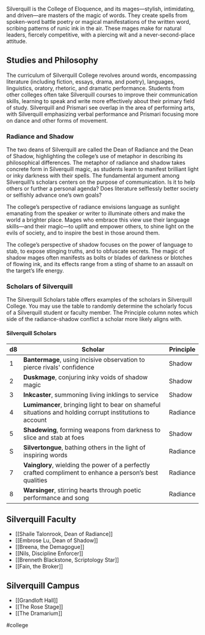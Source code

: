 Silverquill is the College of Eloquence, and its mages—stylish, intimidating, and driven—are masters of the magic of words. They create spells from spoken-word battle poetry or magical manifestations of the written word, scribing patterns of runic ink in the air. These mages make for natural leaders, fiercely competitive, with a piercing wit and a never-second-place attitude.

## Studies and Philosophy
The curriculum of Silverquill College revolves around words, encompassing literature (including fiction, essays, drama, and poetry), languages, linguistics, oratory, rhetoric, and dramatic performance. Students from other colleges often take Silverquill courses to improve their communication skills, learning to speak and write more effectively about their primary field of study. Silverquill and Prismari see overlap in the area of performing arts, with Silverquill emphasizing verbal performance and Prismari focusing more on dance and other forms of movement.

### Radiance and Shadow
The two deans of Silverquill are called the Dean of Radiance and the Dean of Shadow, highlighting the college’s use of metaphor in describing its philosophical differences. The metaphor of radiance and shadow takes concrete form in Silverquill magic, as students learn to manifest brilliant light or inky darkness with their spells. The fundamental argument among Silverquill’s scholars centers on the purpose of communication. Is it to help others or further a personal agenda? Does literature selflessly better society or selfishly advance one’s own goals? 

The college’s perspective of radiance envisions language as sunlight emanating from the speaker or writer to illuminate others and make the world a brighter place. Mages who embrace this view use their language skills—and their magic—to uplift and empower others, to shine light on the evils of society, and to inspire the best in those around them. 

The college’s perspective of shadow focuses on the power of language to stab, to expose stinging truths, and to obfuscate secrets. The magic of shadow mages often manifests as bolts or blades of darkness or blotches of flowing ink, and its effects range from a sting of shame to an assault on the target’s life energy.

### Scholars of Silverquill
The Silverquill Scholars table offers examples of the scholars in Silverquill College. You may use the table to randomly determine the scholarly focus of a Silverquill student or faculty member. The Principle column notes which side of the radiance-shadow conflict a scholar more likely aligns with.

#### Silverquill Scholars
| d8  | Scholar                                                                 | Principle |
| --- | ----------------------------------------------------------------------- | --------- |
| 1   | **Bantermage**, using incisive observation to pierce rivals' confidence | Shadow    |
| 2   | **Duskmage**, conjuring inky voids of shadow magic                                                                        | Shadow    |
| 3   | **Inkcaster**, summoning living inklings to service                                                                        | Shadow    |
| 4   | **Lumimancer**, bringing light to bear on shameful situations and holding corrupt institutions to account                                                                        | Radiance  |
| 5   | **Shadewing**, forming weapons from darkness to slice and stab at foes                                                                        | Shadow          |
| S   | **Silvertongue**, bathing others in the light of inspiring words                                                                        | Radiance          |
| 7   | **Vainglory**, wielding the power of a perfectly crafted compliment to enhance a person’s best qualities                                                                        | Radiance          |
| 8   | **Warsinger**, stirring hearts through poetic performance and song                                                                        | Radiance          |

## Silverquill Faculty
- [[Shaile Talonrook, Dean of Radiance]]
- [[Embrose Lu, Dean of Shadow]]
- [[Breena, the Demagogue]]
- [[Nils, Discipline Enforcer]]
- [[Brenneth Blackstone, Scriptology Star]]
- [[Fain, the Broker]]

## Silverquill Campus
- [[Grandloft Hall]]
- [[The Rose Stage]]
- [[The Dramarium]]

#college